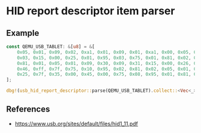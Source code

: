 # HID report descriptor item parser

## Example

```rs
const QEMU_USB_TABLET: &[u8] = &[
	0x05, 0x01, 0x09, 0x02, 0xa1, 0x01, 0x09, 0x01, 0xa1, 0x00, 0x05, 0x09, 0x19, 0x01, 0x29,
	0x03, 0x15, 0x00, 0x25, 0x01, 0x95, 0x03, 0x75, 0x01, 0x81, 0x02, 0x95, 0x01, 0x75, 0x05,
	0x81, 0x01, 0x05, 0x01, 0x09, 0x30, 0x09, 0x31, 0x15, 0x00, 0x26, 0xff, 0x7f, 0x35, 0x00,
	0x46, 0xff, 0x7f, 0x75, 0x10, 0x95, 0x02, 0x81, 0x02, 0x05, 0x01, 0x09, 0x38, 0x15, 0x81,
	0x25, 0x7f, 0x35, 0x00, 0x45, 0x00, 0x75, 0x08, 0x95, 0x01, 0x81, 0x06, 0xc0, 0xc0,
];

dbg!(usb_hid_report_descriptor::parse(QEMU_USB_TABLET).collect::<Vec<_>>());
```

## References

* <https://www.usb.org/sites/default/files/hid1_11.pdf>
